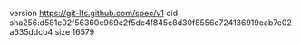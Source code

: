 version https://git-lfs.github.com/spec/v1
oid sha256:d581e02f56360e969e2f5dc4f845e8d30f8556c724136919eab7e02a635ddcb4
size 16579
